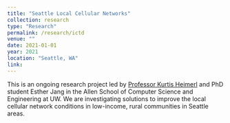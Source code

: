 ```yaml
---
title: "Seattle Local Cellular Networks"
collection: research
type: "Research"
permalink: /research/ictd
venue: ""
date: 2021-01-01
year: 2021
location: "Seattle, WA"
link: 
---
```


This is an ongoing research project led by [Professor Kurtis Heimerl](https://kurti.sh/) and PhD student Esther Jang in the Allen School of Computer Science and Engineering at UW. We are investigating solutions to improve the local cellular network conditions in low-income, rural communities in Seattle areas.